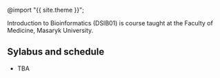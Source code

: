 ---
---

@import "{{ site.theme }}";

Introduction to Bioinformatics (DSIB01) is course taught at the Faculty of Medicine, Masaryk University.

## Sylabus and schedule

 - TBA
